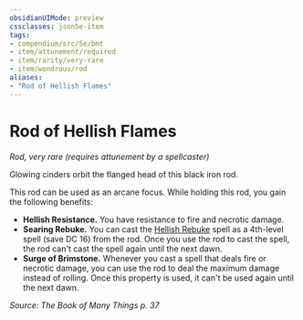 ```yaml
---
obsidianUIMode: preview
cssclasses: json5e-item
tags:
- compendium/src/5e/bmt
- item/attunement/required
- item/rarity/very-rare
- item/wondrous/rod
aliases: 
- "Rod of Hellish Flames"
---
```

# Rod of Hellish Flames
*Rod, very rare (requires attunement by a spellcaster)*  


Glowing cinders orbit the flanged head of this black iron rod.

This rod can be used as an arcane focus. While holding this rod, you gain the following benefits:

- **Hellish Resistance.** You have resistance to fire and necrotic damage.  
- **Searing Rebuke.** You can cast the [Hellish Rebuke](5E2014官方资源/spells/hellish-rebuke.md) spell as a 4th-level spell (save DC 16) from the rod. Once you use the rod to cast the spell, the rod can't cast the spell again until the next dawn.  
- **Surge of Brimstone.** Whenever you cast a spell that deals fire or necrotic damage, you can use the rod to deal the maximum damage instead of rolling. Once this property is used, it can't be used again until the next dawn.  

*Source: The Book of Many Things p. 37*
